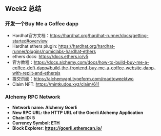 ## Week2 总结 
### 开发一个Buy Me a Coffee dapp
- Hardhat官方文档：https://hardhat.org/hardhat-runner/docs/getting-started#overview
- Hardhat ethers plugin: https://hardhat.org/hardhat-runner/plugins/nomiclabs-hardhat-ethers
- ethers docs: https://docs.ethers.io/v5
- 官方教程：https://docs.alchemy.com/docs/how-to-build-buy-me-a-coffee-defi-dapp#build-the-frontend-buy-me-a-coffee-website-dapp-with-replit-and-ethersjs
- 提交页面：https://alchemyapi.typeform.com/roadtoweektwo
- Claim NFT: https://mintkudos.xyz/claim/611

### Alchemy RPC Network
- **Network name: Alchemy Goerli**
- **New RPC URL: the HTTP URL of the Goerli Alchemy Application**
- **Chain ID: 5**
- **Currency Symbol: ETH**
- **Block Explorer: https://goerli.etherscan.io/**